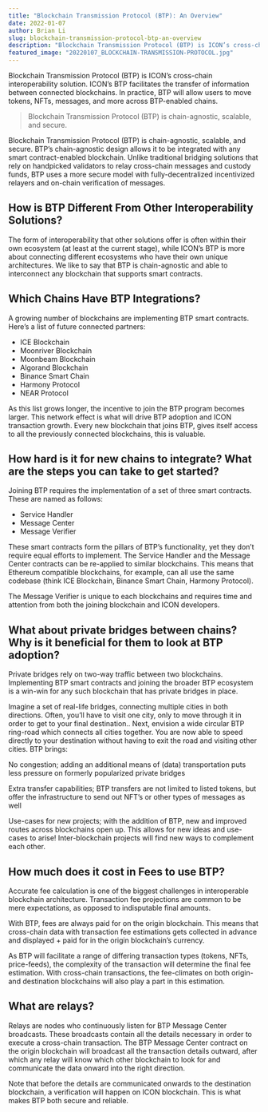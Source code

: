 ```yaml
---
title: "Blockchain Transmission Protocol (BTP): An Overview"
date: 2022-01-07
author: Brian Li
slug: blockchain-transmission-protocol-btp-an-overview
description: "Blockchain Transmission Protocol (BTP) is ICON’s cross-chain interoperability solution. ICON’s BTP facilitates the transfer of information between connected blockchains."
featured_image: "20220107_BLOCKCHAIN-TRANSMISSION-PROTOCOL.jpg"
---
```


Blockchain Transmission Protocol (BTP) is ICON’s cross-chain interoperability solution. ICON’s BTP facilitates the transfer of information between connected blockchains. In practice, BTP will allow users to move tokens, NFTs, messages, and more across BTP-enabled chains.

> Blockchain Transmission Protocol (BTP) is chain-agnostic, scalable, and secure.

Blockchain Transmission Protocol (BTP) is chain-agnostic, scalable, and secure. BTP’s chain-agnostic design allows it to be integrated with any smart contract-enabled blockchain. Unlike traditional bridging solutions that rely on handpicked validators to relay cross-chain messages and custody funds, BTP uses a more secure model with fully-decentralized incentivized relayers and on-chain verification of messages.

## How is BTP Different From Other Interoperability Solutions?

The form of interoperability that other solutions offer is often within their own ecosystem (at least at the current stage), while ICON’s BTP is more about connecting different ecosystems who have their own unique architectures. We like to say that BTP is chain-agnostic and able to interconnect any blockchain that supports smart contracts.

## Which Chains Have BTP Integrations?

A growing number of blockchains are implementing BTP smart contracts. Here’s a list of future connected partners:

- ICE Blockchain
- Moonriver Blockchain
- Moonbeam Blockchain
- Algorand Blockchain
- Binance Smart Chain
- Harmony Protocol
- NEAR Protocol

As this list grows longer, the incentive to join the BTP program becomes larger. This network effect is what will drive BTP adoption and ICON transaction growth. Every new blockchain that joins BTP, gives itself access to all the previously connected blockchains, this is valuable.

## How hard is it for new chains to integrate? What are the steps you can take to get started?

Joining BTP requires the implementation of a set of three smart contracts. These are named as follows:

- Service Handler
- Message Center
- Message Verifier

These smart contracts form the pillars of BTP’s functionality, yet they don’t require equal efforts to implement.
The Service Handler and the Message Center contracts can be re-applied to similar blockchains. This means that Ethereum compatible blockchains, for example, can all use the same codebase (think ICE Blockchain, Binance Smart Chain, Harmony Protocol).

The Message Verifier is unique to each blockchains and requires time and attention from both the joining blockchain and ICON developers.

## What about private bridges between chains? Why is it beneficial for them to look at BTP adoption?

Private bridges rely on two-way traffic between two blockchains. Implementing BTP smart contracts and joining the broader BTP ecosystem is a win-win for any such blockchain that has private bridges in place.

Imagine a set of real-life bridges, connecting multiple cities in both directions. Often, you’ll have to visit one city, only to move through it in order to get to your final destination.. Next, envision a wide circular BTP ring-road which connects all cities together. You are now able to speed directly to your destination without having to exit the road and visiting other cities. BTP brings:

No congestion; adding an additional means of (data) transportation puts less pressure on formerly popularized private bridges

Extra transfer capabilities; BTP transfers are not limited to listed tokens, but offer the infrastructure to send out NFT’s or other types of messages as well

Use-cases for new projects; with the addition of BTP, new and improved routes across blockchains open up. This allows for new ideas and use-cases to arise! Inter-blockchain projects will find new ways to complement each other.

## How much does it cost in Fees to use BTP?

Accurate fee calculation is one of the biggest challenges in interoperable blockchain architecture. Transaction fee projections are common to be mere expectations, as opposed to indisputable final amounts.

With BTP, fees are always paid for on the origin blockchain. This means that cross-chain data with transaction fee estimations gets collected in advance and displayed + paid for in the origin blockchain’s currency.

As BTP will facilitate a range of differing transaction types (tokens, NFTs, price-feeds), the complexity of the transaction will determine the final fee estimation. With cross-chain transactions, the fee-climates on both origin- and destination blockchains will also play a part in this estimation.

## What are relays?

Relays are nodes who continuously listen for BTP Message Center broadcasts. These broadcasts contain all the details necessary in order to execute a cross-chain transaction. The BTP Message Center contract on the origin blockchain will broadcast all the transaction details outward, after which any relay will know which other blockchain to look for and communicate the data onward into the right direction.

Note that before the details are communicated onwards to the destination blockchain, a verification will happen on ICON blockchain. This is what makes BTP both secure and reliable.
